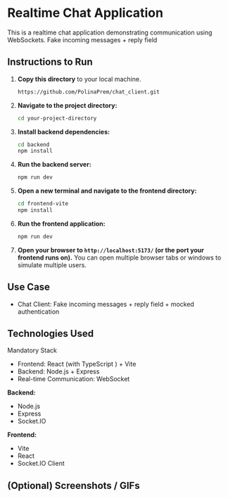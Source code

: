 
# Realtime Chat Application

This is a realtime chat application demonstrating communication using WebSockets. Fake incoming messages + reply field

## Instructions to Run
1.  **Copy this directory** to your local machine.
    ```bash
    https://github.com/PolinaPrem/chat_client.git
    ```

2. **Navigate to the project directory:**
    ```bash
    cd your-project-directory
    ```

3.  **Install backend dependencies:**
    ```bash
    cd backend
    npm install
    ```

4.  **Run the backend server:**
    ```bash
    npm run dev
    ```

5.  **Open a new terminal and navigate to the frontend directory:**
    ```bash
    cd frontend-vite
    npm install
    ```

6.  **Run the frontend application:**
    ```bash
    npm run dev
    ```
    

7.  **Open your browser to `http://localhost:5173/` (or the port your frontend runs on).** You can open multiple browser tabs or windows to simulate multiple users.

## Use Case

- Chat Client: Fake incoming messages + reply field + mocked authentication



## Technologies Used
Mandatory Stack
- Frontend: React (with TypeScript ) + Vite
- Backend: Node.js + Express
- Real-time Communication: WebSocket




**Backend:**

* Node.js
* Express
* Socket.IO

**Frontend:**
* Vite
* React
* Socket.IO Client

## (Optional) Screenshots / GIFs


